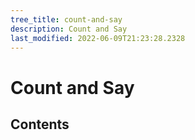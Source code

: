 ```yaml
---
tree_title: count-and-say
description: Count and Say
last_modified: 2022-06-09T21:23:28.2328
---
```


# Count and Say

## Contents
